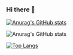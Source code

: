 ### Hi there 👋

[![Anurag's GitHub stats](https://github-readme-stats.vercel.app/api?username=matheuscpellanda&show_icons=true)](https://github.com/anuraghazra/github-readme-stats)

![Anurag's GitHub stats](https://github-readme-stats.vercel.app/api?username=matheuscpellanda&hide=contribs,prs)

[![Top Langs](https://github-readme-stats.vercel.app/api/top-langs/?username=matheuscpellanda)](https://github.com/anuraghazra/github-readme-stats)

<!--
**matheuscpellanda/matheuscpellanda** is a ✨ _special_ ✨ repository because its `README.md` (this file) appears on your GitHub profile.

Here are some ideas to get you started:

- 🔭 I’m currently working on ...
- 🌱 I’m currently learning ...
- 👯 I’m looking to collaborate on ...
- 🤔 I’m looking for help with ...
- 💬 Ask me about ...
- 📫 How to reach me: ...
- 😄 Pronouns: ...
- ⚡ Fun fact: ...
-->
